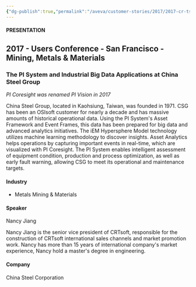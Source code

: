 ```yaml
---
{"dg-publish":true,"permalink":"/aveva/customer-stories/2017/2017-cr-tsoft-the-pi-system-and-industrial-big-data-applications-at-china-steel-group/"}
---
```


#### PRESENTATION

## 2017 - Users Conference - San Francisco - Mining, Metals & Materials

### The PI System and Industrial Big Data Applications at China Steel Group

*PI Coresight was renamed PI Vision in 2017*

China Steel Group, located in Kaohsiung, Taiwan, was founded in 1971. CSG has been an OSIsoft customer for nearly a decade and has massive amounts of historical operational data. Using the PI System's Asset Framework and Event Frames, this data has been prepared for big data and advanced analytics initiatives. The iEM Hypersphere Model technology utilizes machine learning methodology to discover insights. Asset Analytics helps operations by capturing important events in real-time, which are visualized with PI Coresight. The PI System enables intelligent assessment of equipment condition, production and process optimization, as well as early fault warning, allowing CSG to meet its operational and maintenance targets.

#### Industry

- Metals Mining & Materials

#### Speaker

Nancy Jiang

Nancy Jiang is the senior vice president of CRTsoft, responsible for the construction of CRTsoft international sales channels and market promotion work. Nancy has more than 15 years of international company's market experience, Nancy hold a master's degree in engineering.

#### Company

China Steel Corporation